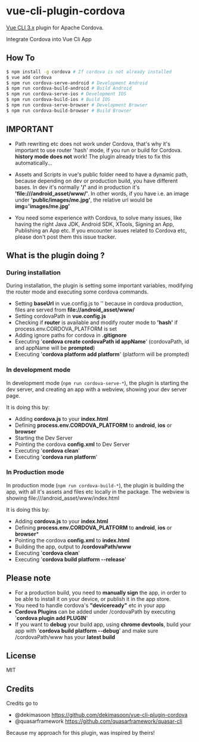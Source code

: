 # vue-cli-plugin-cordova
[Vue CLI 3.x](https://github.com/vuejs/vue-cli) plugin for Apache Cordova.

Integrate Cordova into Vue Cli App

## How To
```sh
$ npm install -g cordova # If cordova is not already installed
$ vue add cordova
$ npm run cordova-serve-android # Development Android
$ npm run cordova-build-android # Build Android
$ npm run cordova-serve-ios # Development IOS
$ npm run cordova-build-ios # Build IOS
$ npm run cordova-serve-browser # Development Browser
$ npm run cordova-build-browser # Build Browser
```
## IMPORTANT

* Path rewriting etc does not work under Cordova, that's why it's important to use router 'hash' mode, if you run or build for Cordova. **history mode does not** work! The plugin already tries to fix this automatically...

* Assets and Scripts in vue's public folder need to have a dynamic path, because depending on dev or production build, you have different bases. In dev it's normally **'/'** and in production it's **'file:///android_asset/www/'**. In other words, if you have i.e. an image under **'public/images/me.jpg'**, the relative url would be **img='images/me.jpg'**

* You need some experience with Cordova, to solve many issues, like having the right Java JDK, Android SDK, XTools, Signing an App, Publishing an App etc. If you encounter issues related to Cordova etc, please don't post them this issue tracker. 

## What is the plugin doing ?
### During installation

During installation, the plugin is setting some important variables, modifying the router mode and executing some cordova commands.

* Setting **baseUrl** in vue.config.js to '' because in cordova production, files are served from **file://android_asset/www/** 
* Setting cordovaPath in **vue.config.js** 
* Checking if **router** is available and modify router mode to **'hash'** if process.env.CORDOVA_PLATFORM is set
* Adding ignore paths for cordova in **.gitignore**
* Executing '**cordova create cordovaPath id appName**' (cordovaPath, id and appName will be **prompted**)
* Executing '**cordova platform add platform**' (platform will be prompted) 

### In development mode

In development mode (`npm run cordova-serve-*`), the plugin is starting the dev server, and creating an app with a webview, showing your dev server page.

It is doing this by: 

* Adding **cordova.js** to your **index.html**
* Defining **process.env.CORDOVA_PLATFORM** to **android**, **ios** or **browser**
* Starting the Dev Server
* Pointing the cordova **config.xml** to Dev Server
* Executing '**cordova clean**'
* Executing '**cordova run platform**'

### In Production mode

In production mode (`npm run cordova-build-*`), the plugin is building the app, with all it's assets and files etc locally in the package. The webview is showing file:///android_asset/www/index.html

It is doing this by: 

* Adding **cordova.js** to your **index.html**
* Defining **process.env.CORDOVA_PLATFORM** to **android**, **ios** or **browser***
* Pointing the cordova **config.xml** to **index.html**
* Building the app, output to **/cordovaPath/www**
* Executing '**cordova clean**'
* Executing '**cordova build platform  --release**'

## Please note

* For a production build, you need to **manually sign** the app, in order to be able to install it on your device, or publish it in the app store.  
* You need to handle cordova's **"deviceready"** etc in your app
* **Cordova Plugins** can be added under /cordovaPath by executing '**cordova plugin add PLUGIN**' 
* If you want to **debug** your build app, using **chrome devtools**, build your app with '**cordova build platform --debug**' and make sure /cordovaPath/www has your **latest build**

## License

MIT

## Credits

Credits go to 
* @dekimasoon https://github.com/dekimasoon/vue-cli-plugin-cordova
* @quasarframework https://github.com/quasarframework/quasar-cli

Because my approach for this plugin, was inspired by theirs!
